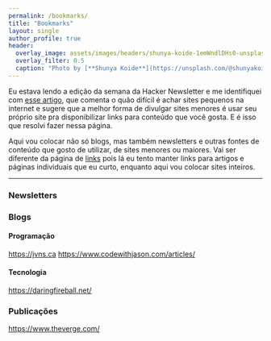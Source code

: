 ```yaml
---
permalink: /bookmarks/
title: "Bookmarks"
layout: single
author_profile: true
header:
  overlay_image: assets/images/headers/shunya-koide-1emWndlDHs0-unsplash.jpg
  overlay_filter: 0.5
  caption: "Photo by [**Shunya Koide**](https://unsplash.com/@shunyakoide) on [**Unsplash**](https://unsplash.com/photos/1emWndlDHs0)"
---
```


Eu estava lendo a edição da semana da Hacker Newsletter e me identifiquei com [esse artigo](https://www.marginalia.nu/log/19-website-discoverability-crisis/), que comenta o quão difícil é achar sites pequenos na internet e sugere que a melhor forma de divulgar sites menores é usar seu próprio site pra disponibilizar links para conteúdo que você gosta. E é isso que resolvi fazer nessa página.

Aqui vou colocar não só blogs, mas também newsletters e outras fontes de conteúdo que gosto de utilizar, de sites menores ou maiores. Vai ser diferente da página de [links](/links) pois lá eu tento manter links para artigos e páginas individuais que eu curto, enquanto aqui vou colocar sites inteiros.

--------

### Newsletters


### Blogs
#### Programação
https://jvns.ca
https://www.codewithjason.com/articles/

#### Tecnologia
https://daringfireball.net/


### Publicações
https://www.theverge.com/
